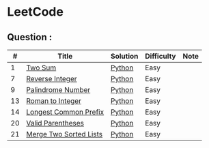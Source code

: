 # LeetCode

## Question :
|  #  | Title           |  Solution       |  Difficulty     | Note            | 
|-----|---------------- | --------------- | --------------- | --------------- |
1 | [Two Sum](https://leetcode.com/problems/two-sum/) | [Python](./PythonCode/Two_Sum.py) | Easy | |
7 | [Reverse Integer](https://leetcode.com/problems/Reverse-Integer/) | [Python](./PythonCode/Reverse_Integer.py) | Easy | |
9 | [Palindrome Number](https://leetcode.com/problems/Palindrome-Number/) | [Python](./PythonCode/Palindrome_Number.py) | Easy | |
13 | [Roman to Integer](https://leetcode.com/problems/Roman-to-Integer/) | [Python](./PythonCode/Roman_to_Integer.py) | Easy | |
14 | [Longest Common Prefix](https://leetcode.com/problems/Longest-Common-Prefix/) | [Python](./PythonCode/Longest_Common_Prefix.py) | Easy | |
20 | [Valid Parentheses](https://leetcode.com/problems/Valid-Parentheses/) | [Python](./PythonCode/Valid_Parentheses.py) | Easy | |
21 | [Merge Two Sorted Lists](https://leetcode.com/problems/Merge-Two-Sorted-Lists/) | [Python](./PythonCode/Merge_Two_Sorted_Lists.py) | Easy | |
